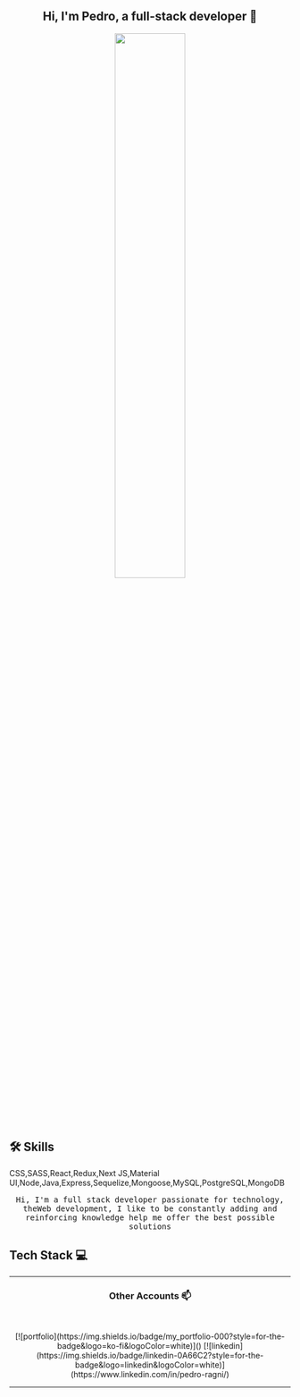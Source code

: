 <h2 align="center"> Hi, I'm Pedro, a full-stack developer 👋 <br/> </h2> 

<p align="center"><img width=50% src="https://wompampsupport.azureedge.net/fetchimage?siteId=7575&v=2&jpgQuality=100&width=700&url=https%3A%2F%2Fi.kym-cdn.com%2Fentries%2Ficons%2Ffacebook%2F000%2F021%2F807%2Fig9OoyenpxqdCQyABmOQBZDI0duHk2QZZmWg2Hxd4ro.jpg"></p>

## 🛠 Skills
CSS,SASS,React,Redux,Next JS,Material UI,Node,Java,Express,Sequelize,Mongoose,MySQL,PostgreSQL,MongoDB


<p align="center"> <samp>Hi, I'm a full stack developer passionate for technology, theWeb development, I like to be constantly adding and reinforcing knowledge help me offer the best possible solutions
  
  
## Tech Stack :computer:


____


<h3 align="center"> Other Accounts 📫 </h3>
<br />
<p align="center">
[![portfolio](https://img.shields.io/badge/my_portfolio-000?style=for-the-badge&logo=ko-fi&logoColor=white)]() </a>
[![linkedin](https://img.shields.io/badge/linkedin-0A66C2?style=for-the-badge&logo=linkedin&logoColor=white)](https://www.linkedin.com/in/pedro-ragni/)
</p>

____
